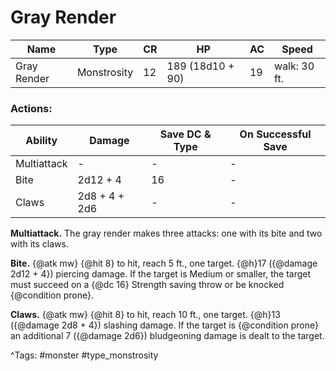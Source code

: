 # Gray Render

| Name | Type | CR | HP | AC | Speed |
|------|------|----|----|----|-------|
| Gray Render | Monstrosity | 12 | 189 (18d10 + 90) | 19 | walk: 30 ft. |

### Actions:

| Ability | Damage | Save DC & Type | On Successful Save |
|---------|--------|----------------|--------------------|
| Multiattack | - | - | - |
| Bite | 2d12 + 4 | 16 | - |
| Claws | 2d8 + 4 + 2d6 | - | - |


**Multiattack.** The gray render makes three attacks: one with its bite and two with its claws.

**Bite.** {@atk mw} {@hit 8} to hit, reach 5 ft., one target. {@h}17 ({@damage 2d12 + 4}) piercing damage. If the target is Medium or smaller, the target must succeed on a {@dc 16} Strength saving throw or be knocked {@condition prone}.

**Claws.** {@atk mw} {@hit 8} to hit, reach 10 ft., one target. {@h}13 ({@damage 2d8 + 4}) slashing damage. If the target is {@condition prone} an additional 7 ({@damage 2d6}) bludgeoning damage is dealt to the target.

^Tags: #monster #type_monstrosity